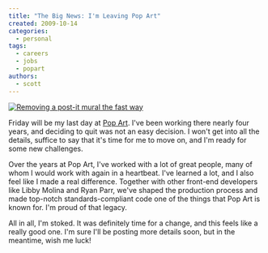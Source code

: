 ```yaml
---
title: "The Big News: I'm Leaving Pop Art"
created: 2009-10-14
categories:
  - personal
tags:
  - careers
  - jobs
  - popart
authors:
  - scott
---
```


[![Removing a post-it mural the fast way](/images/3786907758_fafef974d3.jpg)](http://www.flickr.com/photos/spaceninja/3786907758/)

Friday will be my last day at [Pop Art](http://www.popart.com/). I've been working there nearly four years, and deciding to quit was not an easy decision. I won't get into all the details, suffice to say that it's time for me to move on, and I'm ready for some new challenges.

Over the years at Pop Art, I've worked with a lot of great people, many of whom I would work with again in a heartbeat. I've learned a lot, and I also feel like I made a real difference. Together with other front-end developers like Libby Molina and Ryan Parr, we've shaped the production process and made top-notch standards-compliant code one of the things that Pop Art is known for. I'm proud of that legacy.

All in all, I'm stoked. It was definitely time for a change, and this feels like a really good one. I'm sure I'll be posting more details soon, but in the meantime, wish me luck!
